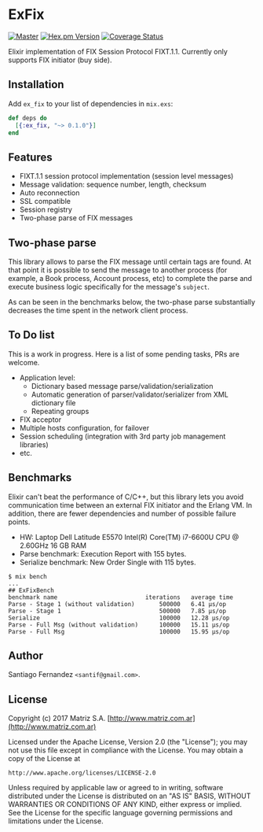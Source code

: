 # ExFix

[![Master](https://travis-ci.org/santif/ex_fix.svg?branch=master)](https://travis-ci.org/santif/ex_fix)
[![Hex.pm Version](http://img.shields.io/hexpm/v/ex_fix.svg?style=flat)](https://hex.pm/packages/ex_fix)
[![Coverage Status](https://coveralls.io/repos/github/santif/ex_fix/badge.svg?branch=master)](https://coveralls.io/github/santif/ex_fix?branch=master)

Elixir implementation of FIX Session Protocol FIXT.1.1.
Currently only supports FIX initiator (buy side).

## Installation

Add `ex_fix` to your list of dependencies in `mix.exs`:

```elixir
def deps do
  [{:ex_fix, "~> 0.1.0"}]
end
```

## Features

- FIXT.1.1 session protocol implementation (session level messages)
- Message validation: sequence number, length, checksum
- Auto reconnection
- SSL compatible
- Session registry
- Two-phase parse of FIX messages


## Two-phase parse

This library allows to parse the FIX message until certain tags are found. At that
point it is possible to send the message to another process (for example, a Book process,
Account process, etc) to complete the parse and execute business logic specifically for
the message's `subject`.

As can be seen in the benchmarks below, the two-phase parse substantially decreases
the time spent in the network client process.

## To Do list

This is a work in progress. Here is a list of some pending tasks, PRs are welcome.

- Application level:
  - Dictionary based message parse/validation/serialization
  - Automatic generation of parser/validator/serializer from XML dictionary file
  - Repeating groups
- FIX acceptor
- Multiple hosts configuration, for failover
- Session scheduling (integration with 3rd party job management libraries)
- etc.

## Benchmarks

Elixir can't beat the performance of C/C++, but this library lets you avoid
communication time between an external FIX initiator and the Erlang VM.
In addition, there are fewer dependencies and number of possible failure points.

- HW: Laptop Dell Latitude E5570 Intel(R) Core(TM) i7-6600U CPU @ 2.60GHz 16 GB RAM
- Parse benchmark: Execution Report with 155 bytes.
- Serialize benchmark: New Order Single with 115 bytes.

```
$ mix bench
...
## ExFixBench
benchmark name                         iterations   average time
Parse - Stage 1 (without validation)       500000   6.41 µs/op
Parse - Stage 1                            500000   7.85 µs/op
Serialize                                  100000   12.28 µs/op
Parse - Full Msg (without validation)      100000   15.11 µs/op
Parse - Full Msg                           100000   15.95 µs/op
```

## Author

Santiago Fernandez `<santif@gmail.com>`.

## License

Copyright (c) 2017 Matriz S.A. [http://www.matriz.com.ar](http://www.matriz.com.ar)

Licensed under the Apache License, Version 2.0 (the "License");
you may not use this file except in compliance with the License.
You may obtain a copy of the License at

    http://www.apache.org/licenses/LICENSE-2.0

Unless required by applicable law or agreed to in writing, software
distributed under the License is distributed on an "AS IS" BASIS,
WITHOUT WARRANTIES OR CONDITIONS OF ANY KIND, either express or implied.
See the License for the specific language governing permissions and
limitations under the License.
